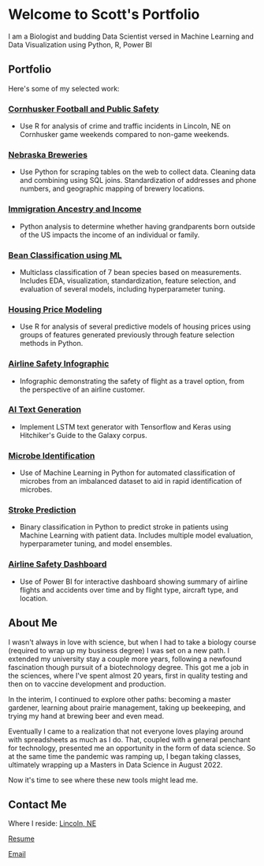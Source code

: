 # Welcome to **Scott's** Portfolio

I am a Biologist and budding Data Scientist versed in Machine Learning and Data Visualization using Python, R, Power BI

## Portfolio

Here's some of my selected work:
### [Cornhusker Football and Public Safety](https://github.com/ScottBreitbach/ScottBreitbach.github.io/tree/main/Portfolio-Projects/Football-Safety)
- Use R for analysis of crime and traffic incidents in Lincoln, NE on Cornhusker game weekends compared to non-game weekends.
### [Nebraska Breweries](https://github.com/ScottBreitbach/ScottBreitbach.github.io/tree/main/Portfolio-Projects/NE-Breweries)
- Use Python for scraping tables on the web to collect data. Cleaning data and combining using SQL joins. Standardization of addresses and phone numbers, and geographic mapping of brewery locations.
### [Immigration Ancestry and Income](https://github.com/ScottBreitbach/ScottBreitbach.github.io/tree/main/Portfolio-Projects/Income-Ancestry)
- Python analysis to determine whether having grandparents born outside of the US impacts the income of an individual or family.
### [Bean Classification using ML](https://github.com/ScottBreitbach/ScottBreitbach.github.io/tree/main/Portfolio-Projects/Beans-Classification)
- Multiclass classification of 7 bean species based on measurements. Includes EDA, visualization, standardization, feature selection, and evaluation of several models, including hyperparameter tuning.
### [Housing Price Modeling](https://github.com/ScottBreitbach/ScottBreitbach.github.io/tree/main/Portfolio-Projects/Housing-Prices)
- Use R for analysis of several predictive models of housing prices using groups of features generated previously through feature selection methods in Python.
### [Airline Safety Infographic](https://github.com/ScottBreitbach/ScottBreitbach.github.io/tree/main/Portfolio-Projects/Airline-Infographic)
- Infographic demonstrating the safety of flight as a travel option, from the perspective of an airline customer.
### [AI Text Generation](https://github.com/ScottBreitbach/ScottBreitbach.github.io/tree/main/Portfolio-Projects/Text-Generation)
- Implement LSTM text generator with Tensorflow and Keras using Hitchiker's Guide to the Galaxy corpus.
### [Microbe Identification](https://github.com/ScottBreitbach/ScottBreitbach.github.io/tree/main/Portfolio-Projects/Microbe-Identification)
- Use of Machine Learning in Python for automated classification of microbes from an imbalanced dataset to aid in rapid identification of microbes.
### [Stroke Prediction](https://github.com/ScottBreitbach/ScottBreitbach.github.io/tree/main/Portfolio-Projects/Stroke-Prediction)
- Binary classification in Python to predict stroke in patients using Machine Learning with patient data. Includes multiple model evaluation, hyperparameter tuning, and model ensembles.
### [Airline Safety Dashboard](https://github.com/ScottBreitbach/ScottBreitbach.github.io/tree/main/Portfolio-Projects/Airline-Dashboard)
- Use of Power BI for interactive dashboard showing summary of airline flights and accidents over time and by flight type, aircraft type, and location.


## About Me

I wasn't always in love with science, but when I had to take a biology course (required to wrap up my business degree) I was set on a new path. I extended my university stay a couple more years, following a newfound fascination though pursuit of a biotechnology degree. This got me a job in the sciences, where I've spent almost 20 years, first in quality testing and then on to vaccine development and production.

In the interim, I continued to explore other paths: becoming a master gardener, learning about prairie management, taking up beekeeping, and trying my hand at brewing beer and even mead.

Eventually I came to a realization that not everyone loves playing around with spreadsheets as much as I do. That, coupled with a general penchant for technology, presented me an opportunity in the form of data science. So at the same time the pandemic was ramping up, I began taking classes, ultimately wrapping up a Masters in Data Science in August 2022.

Now it's time to see where these new tools might lead me.

## Contact Me

Where I reside: [Lincoln, NE](https://goo.gl/maps/AmrskHZBU2FpQ6gb8)

<!-- [Resume](https://scottbreitbach.github.io/Resume/ScottBreitbach-Resume.html) -->
<a href="https://scottbreitbach.github.io/Resume/ScottBreitbach-Resume.html" target="_blank" rel="noopener noreferrer">Resume</a>

<a href="mailto: scott.breitbach@gmail.com" target="_blank" rel="noopener noreferrer">Email</a>
